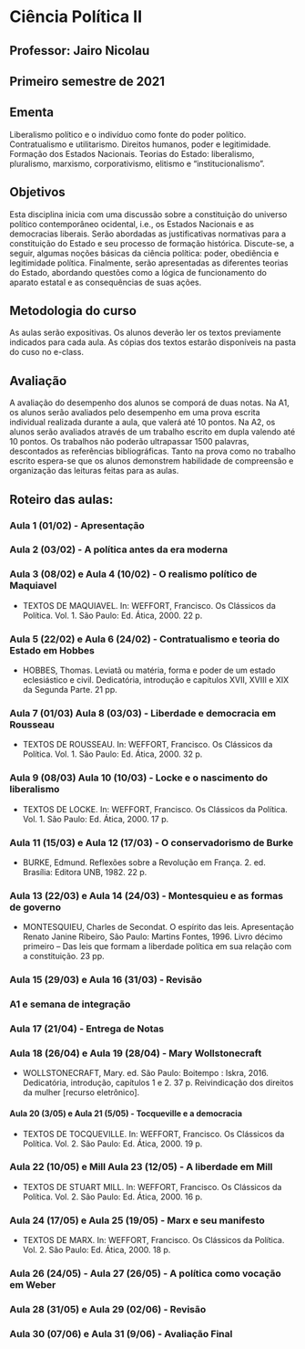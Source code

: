 # Ciência Política II
## Professor: Jairo Nicolau
## Primeiro semestre de 2021


## Ementa
Liberalismo político e o indivíduo como fonte do poder político. Contratualismo e utilitarismo. Direitos humanos, poder e legitimidade. Formação dos Estados Nacionais. Teorias do Estado: liberalismo, pluralismo, marxismo, corporativismo, elitismo e “institucionalismo”.

## Objetivos
Esta disciplina inicia com uma discussão sobre a constituição do universo político contemporâneo ocidental, i.e., os Estados Nacionais e as democracias liberais. Serão abordadas as justificativas normativas para a constituição do Estado e seu processo de formação histórica. Discute-se, a seguir, algumas noções básicas da ciência política: poder, obediência e legitimidade política. Finalmente, serão apresentadas as diferentes teorias do Estado, abordando questões como a lógica de funcionamento do aparato estatal e as consequências de suas ações.

## Metodologia do curso
As aulas serão expositivas. Os alunos deverão ler os textos previamente indicados para cada aula. As cópias dos textos estarão disponíveis na pasta do cuso no e-class.

## Avaliação
A avaliação do desempenho dos alunos se comporá de duas notas. Na A1, os alunos serão avaliados pelo desempenho em uma prova escrita individual realizada durante a aula, que valerá até 10 pontos. Na A2, os alunos serão avaliados através de um trabalho escrito em dupla valendo até 10 pontos. Os trabalhos não poderão ultrapassar 1500 palavras, descontados as referências bibliográficas. Tanto na prova como no trabalho escrito espera-se que os alunos demonstrem habilidade de compreensão e organização das leituras feitas para as aulas.


## Roteiro das aulas:

###  Aula 1 (01/02) - Apresentação

###  Aula 2 (03/02) - A política antes da era moderna

###  Aula 3 (08/02) e Aula 4 (10/02) - O realismo político de Maquiavel

- TEXTOS DE MAQUIAVEL. In: WEFFORT, Francisco. Os Clássicos da Política. Vol. 1. São Paulo: Ed. Ática, 2000. 22 p.

###  Aula 5 (22/02) e  Aula 6 (24/02) -  Contratualismo e teoria do Estado em Hobbes

- HOBBES, Thomas. Leviatã ou matéria, forma e poder de um estado eclesiástico e civil. Dedicatória, introdução e capítulos XVII, XVIII e XIX da Segunda Parte. 21 pp.


###  Aula 7 (01/03)  Aula 8 (03/03) - Liberdade e democracia em Rousseau

- TEXTOS DE ROUSSEAU. In: WEFFORT, Francisco. Os Clássicos da Política. Vol. 1. São Paulo: Ed. Ática, 2000. 32 p.

### Aula 9 (08/03) Aula 10 (10/03) - Locke e o nascimento do liberalismo

- TEXTOS DE LOCKE. In: WEFFORT, Francisco. Os Clássicos da Política. Vol. 1. São Paulo: Ed. Ática, 2000. 17 p.

### Aula 11 (15/03) e  Aula 12 (17/03) -  O conservadorismo de Burke

- BURKE, Edmund. Reflexões sobre a Revolução em França. 2. ed. Brasília: Editora UNB,
  1982. 22 p.

### Aula 13 (22/03) e Aula 14 (24/03) -  Montesquieu e as formas de governo 

- MONTESQUIEU, Charles de Secondat. O espírito das leis. Apresentação Renato Janine Ribeiro, São Paulo: Martins Fontes, 1996. Livro décimo primeiro – Das leis que formam a liberdade política em sua relação com a constituição. 23 pp.

### Aula 15 (29/03) e Aula 16 (31/03) - Revisão


### A1 e semana de integração


### Aula 17 (21/04) - Entrega de Notas


### Aula 18 (26/04) e Aula 19 (28/04) - Mary Wollstonecraft

- WOLLSTONECRAFT, Mary. ed. São Paulo: Boitempo : Iskra, 2016. Dedicatória, introdução, capítulos 1 e 2. 37 p.
Reivindicação dos direitos da mulher [recurso eletrônico].


#### Aula 20 (3/05) e Aula 21 (5/05) - Tocqueville e a democracia

- TEXTOS DE TOCQUEVILLE. In: WEFFORT, Francisco. Os Clássicos da Política. Vol. 2. São Paulo: Ed. Ática, 2000. 19 p.


### Aula 22 (10/05) e Mill Aula 23 (12/05) - A liberdade em Mill

- TEXTOS DE STUART MILL. In: WEFFORT, Francisco. Os Clássicos da Política. Vol. 2. São Paulo: Ed. Ática, 2000. 16 p.


### Aula 24 (17/05)  e Aula 25 (19/05) - Marx e seu manifesto
 
- TEXTOS DE MARX. In: WEFFORT, Francisco. Os Clássicos da Política. Vol. 2. São Paulo:
Ed. Ática, 2000. 18 p.

### Aula 26 (24/05) - Aula 27 (26/05) - A política como vocação em Weber


### Aula 28 (31/05) e Aula 29 (02/06) - Revisão

 
### Aula 30 (07/06) e Aula 31 (9/06)  - Avaliação Final







